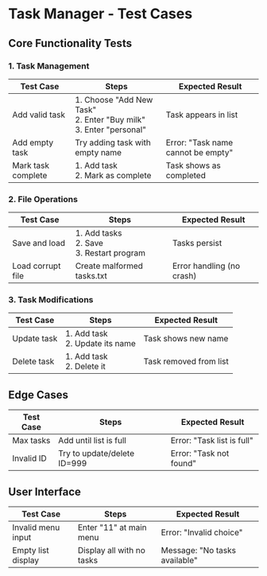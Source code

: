 # Task Manager - Test Cases
## Core Functionality Tests
### 1. Task Management
| Test Case | Steps | Expected Result |
|--------------------|------------------------------------|--------------------------------|
| Add valid task | 1. Choose "Add New Task"<br>2. Enter "Buy milk"<br>3. Enter "personal" | Task appears in list |
| Add empty task | Try adding task with empty name | Error: "Task name cannot be empty" |
| Mark task complete | 1. Add task<br>2. Mark as complete | Task shows as completed |
### 2. File Operations
| Test Case | Steps | Expected Result |
|--------------------|------------------------------------|--------------------------------|
| Save and load | 1. Add tasks<br>2. Save<br>3. Restart program | Tasks persist |
| Load corrupt file | Create malformed tasks.txt | Error handling (no crash) |
### 3. Task Modifications
| Test Case | Steps | Expected Result |
|--------------------|------------------------------------|--------------------------------|
| Update task | 1. Add task<br>2. Update its name | Task shows new name |
| Delete task | 1. Add task<br>2. Delete it | Task removed from list |
## Edge Cases
| Test Case | Steps | Expected Result |
|--------------------|------------------------------------|--------------------------------|
| Max tasks | Add until list is full | Error: "Task list is full" |
| Invalid ID | Try to update/delete ID=999 | Error: "Task not found" |
## User Interface
| Test Case | Steps | Expected Result |
|--------------------|------------------------------------|--------------------------------|
| Invalid menu input | Enter "11" at main menu | Error: "Invalid choice" |
| Empty list display | Display all with no tasks | Message: "No tasks available" |
